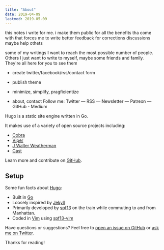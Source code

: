 ```yaml
---
title: "About"
date: 2019-04-09
lastmod: 2019-05-09
---
```


this notes i write for me. i make them public for all the benefits tha come with that
  forces me to write better
  feedback for corrections
  discussions
  maybe help othets

some of my writings I want to reach the most possible number of people. Others I just want to write to myself, maybe some friends and family. They're all here for you to see them

- create twitter/facebook/rss/contact form
- publish theme
- minimize, simplify, pragficientize

- about, contact
     Follow me: Twitter — RSS — Newsletter — Patreon — GitHub - Medium

Hugo is a static site engine written in Go.


It makes use of a variety of open source projects including:

* [Cobra](https://github.com/spf13/cobra)
* [Viper](https://github.com/spf13/viper)
* [J Walter Weatherman](https://github.com/spf13/jWalterWeatherman)
* [Cast](https://github.com/spf13/cast)

Learn more and contribute on [GitHub](https://github.com/spf13).

## Setup

Some fun facts about [Hugo](http://gohugo.io/):

* Built in [Go](http://golang.org/)
* Loosely inspired by [Jekyll](http://jekyllrb.com/)
* Primarily developed by [spf13](http://spf13.com/) on the train while commuting to and from Manhattan.
* Coded in [Vim](http://vim.org) using [spf13-vim](http://vim.spf13.com/)

Have questions or suggestions? Feel free to [open an issue on GitHub](https://github.com/spf13/hugo/issues/new) or [ask me on Twitter](https://twitter.com/spf13).

Thanks for reading!
